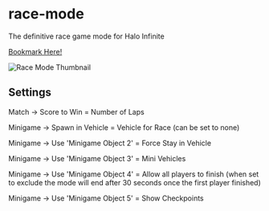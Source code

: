 # race-mode
The definitive race game mode for Halo Infinite

[Bookmark Here!](https://www.halowaypoint.com/en-gb/halo-infinite/ugc/modes/6ff26100-5290-4499-b51e-34e2a93de059)

![Race Mode Thumbnail](https://blobs-infiniteugc.svc.halowaypoint.com/ugcstorage/ugcgamevariant/6ff26100-5290-4499-b51e-34e2a93de059/0d811590-42de-46a9-9650-1d222cc511fa/images/screenshot1.jpg)

## Settings
Match -> Score to Win = Number of Laps

Minigame -> Spawn in Vehicle = Vehicle for Race (can be set to none)

Minigame -> Use 'Minigame Object 2' = Force Stay in Vehicle

Minigame -> Use 'Minigame Object 3' = Mini Vehicles

Minigame -> Use 'Minigame Object 4' = Allow all players to finish (when set to exclude the mode will end after 30 seconds once the first player finished)

Minigame -> Use 'Minigame Object 5' = Show Checkpoints

